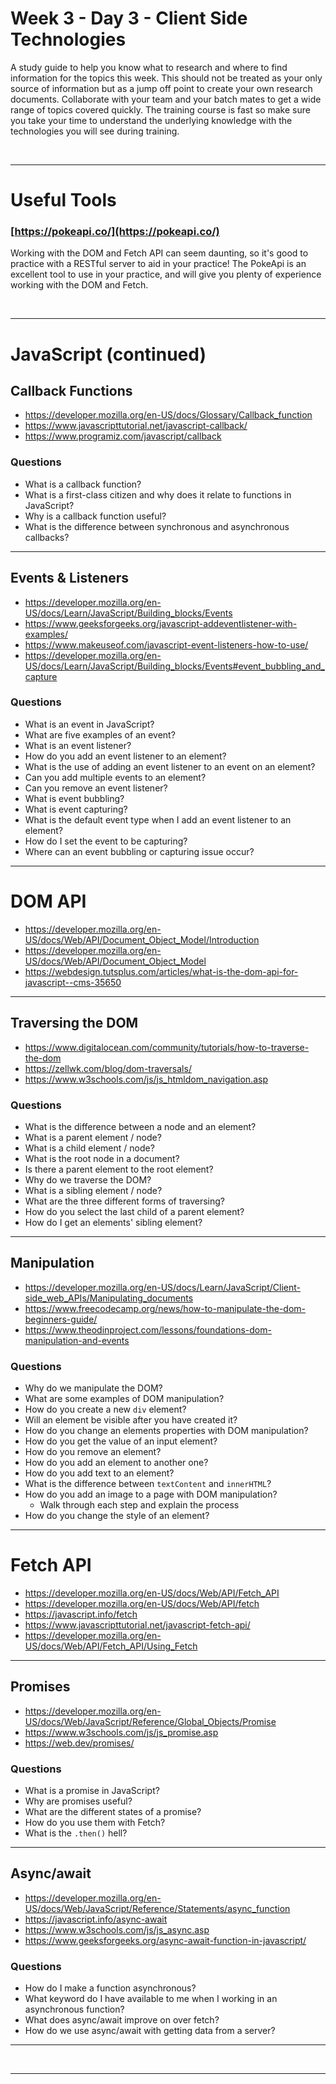 # Week 3 - Day 3 - Client Side Technologies
A study guide to help you know what to research and where to find information for the topics this week. This should not be treated as your only source of information but as a jump off point to create your own research documents. Collaborate with your team and your batch mates to get a wide range of topics covered quickly. The training course is fast so make sure you take your time to understand the underlying knowledge with the technologies you will see during training.

<br>

---
# Useful Tools

### [https://pokeapi.co/](https://pokeapi.co/)

Working with the DOM and Fetch API can seem daunting, so it's good to practice with a RESTful server to aid in your practice! The PokeApi is an excellent tool to use in your practice, and will give you plenty of experience working with the DOM and Fetch.

<br>


---
# JavaScript (continued)
## Callback Functions
- https://developer.mozilla.org/en-US/docs/Glossary/Callback_function
- https://www.javascripttutorial.net/javascript-callback/
- https://www.programiz.com/javascript/callback
### Questions
- What is a callback function?
- What is a first-class citizen and why does it relate to functions in JavaScript?
- Why is a callback function useful?
- What is the difference between synchronous and asynchronous callbacks? 
---
## Events & Listeners
- https://developer.mozilla.org/en-US/docs/Learn/JavaScript/Building_blocks/Events
- https://www.geeksforgeeks.org/javascript-addeventlistener-with-examples/
- https://www.makeuseof.com/javascript-event-listeners-how-to-use/
- https://developer.mozilla.org/en-US/docs/Learn/JavaScript/Building_blocks/Events#event_bubbling_and_capture
### Questions
- What is an event in JavaScript?
- What are five examples of an event?
- What is an event listener?
- How do you add an event listener to an element?
- What is the use of adding an event listener to an event on an element?
- Can you add multiple events to an element?
- Can you remove an event listener?
- What is event bubbling?
- What is event capturing?
- What is the default event type when I add an event listener to an element?
- How do I set the event to be capturing?
- Where can an event bubbling or capturing issue occur?

---
# DOM API
- https://developer.mozilla.org/en-US/docs/Web/API/Document_Object_Model/Introduction
- https://developer.mozilla.org/en-US/docs/Web/API/Document_Object_Model
- https://webdesign.tutsplus.com/articles/what-is-the-dom-api-for-javascript--cms-35650

---
## Traversing the DOM
- https://www.digitalocean.com/community/tutorials/how-to-traverse-the-dom
- https://zellwk.com/blog/dom-traversals/
- https://www.w3schools.com/js/js_htmldom_navigation.asp

### Questions
- What is the difference between a node and an element?
- What is a parent element / node?
- What is a child element / node?
- What is the root node in a document?
- Is there a parent element to the root element?
- Why do we traverse the DOM?
- What is a sibling element / node?
- What are the three different forms of traversing?
- How do you select the last child of a parent element?
- How do I get an elements' sibling element?

---
## Manipulation
- https://developer.mozilla.org/en-US/docs/Learn/JavaScript/Client-side_web_APIs/Manipulating_documents
- https://www.freecodecamp.org/news/how-to-manipulate-the-dom-beginners-guide/
- https://www.theodinproject.com/lessons/foundations-dom-manipulation-and-events

### Questions
- Why do we manipulate the DOM?
- What are some examples of DOM manipulation?
- How do you create a new `div` element?
- Will an element be visible after you have created it?
- How do you change an elements properties with DOM manipulation?
- How do you get the value of an input element?
- How do you remove an element?
- How do you add an element to another one?
- How do you add text to an element?
- What is the difference between `textContent` and `innerHTML`?
- How do you add an image to a page with DOM manipulation?
  - Walk through each step and explain the process
- How do you change the style of an element?

---
# Fetch API
- https://developer.mozilla.org/en-US/docs/Web/API/Fetch_API
- https://developer.mozilla.org/en-US/docs/Web/API/fetch
- https://javascript.info/fetch
- https://www.javascripttutorial.net/javascript-fetch-api/
- https://developer.mozilla.org/en-US/docs/Web/API/Fetch_API/Using_Fetch

---
## Promises
- https://developer.mozilla.org/en-US/docs/Web/JavaScript/Reference/Global_Objects/Promise
- https://www.w3schools.com/js/js_promise.asp
- https://web.dev/promises/
### Questions
- What is a promise in JavaScript?
- Why are promises useful?
- What are the different states of a promise?
- How do you use them with Fetch?
- What is the `.then()` hell?

---
## Async/await
- https://developer.mozilla.org/en-US/docs/Web/JavaScript/Reference/Statements/async_function
- https://javascript.info/async-await
- https://www.w3schools.com/js/js_async.asp
- https://www.geeksforgeeks.org/async-await-function-in-javascript/
### Questions
- How do I make a function asynchronous?
- What keyword do I have available to me when I working in an asynchronous function?
- What does async/await improve on over fetch?
- How do we use async/await with getting data from a server?

---
<br>

---